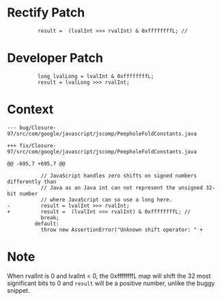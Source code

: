 # Rectify Patch

```
          result =  (lvalInt >>> rvalInt) & 0xffffffffL; //
```

# Developer Patch

```
          long lvalLong = lvalInt & 0xffffffffL;
          result = lvalLong >>> rvalInt;
```

# Context

```
--- bug/Closure-97/src/com/google/javascript/jscomp/PeepholeFoldConstants.java

+++ fix/Closure-97/src/com/google/javascript/jscomp/PeepholeFoldConstants.java

@@ -695,7 +695,7 @@

           // JavaScript handles zero shifts on signed numbers differently than
           // Java as an Java int can not represent the unsigned 32-bit number
           // where JavaScript can so use a long here.
-          result = lvalInt >>> rvalInt;
+          result =  (lvalInt >>> rvalInt) & 0xffffffffL; //
           break;
         default:
           throw new AssertionError("Unknown shift operator: " +
```

# Note

When rvalInt is 0 and lvalInt < 0, the 0xffffffffL map will shift the 32 most significant bits to 0 and `result` will be a positive number, unlike the buggy snippet.